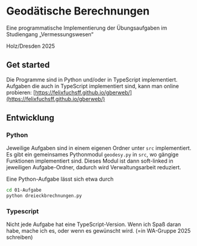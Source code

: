 # Geodätische Berechnungen

Eine programmatische Implementierung der Übungsaufgaben im Studiengang „Vermessungswesen“

Holz/Dresden 2025

## Get started

Die Programme sind in Python und/oder in TypeScript implementiert.
Aufgaben die auch in TypeScript implementiert sind, kann man online probieren:
[https://felixfuchsff.github.io/gberweb/](https://felixfuchsff.github.io/gberweb/)

## Entwicklung

### Python

Jeweilige Aufgaben sind in einem eigenen Ordner unter `src` implementiert.
Es gibt ein gemeinsames Pythonmodul `geodesy.py` in  `src`, wo gängige Funktionen implementiert sind.
Dieses Modul ist dann soft-linked in jeweiligen Aufgabe-Ordner, dadurch wird Verwaltungsarbeit reduziert. 

Eine Python-Aufgabe lässt sich etwa durch 

```bash
cd 01-Aufgabe
python dreieckbrechnungen.py
```

### Typescript

Nicht jede Aufgabe hat eine TypeScript-Version.
Wenn ich Spaß daran habe, mache ich es, oder wenn es gewünscht wird. (=in WA-Gruppe 2025 schreiben)


